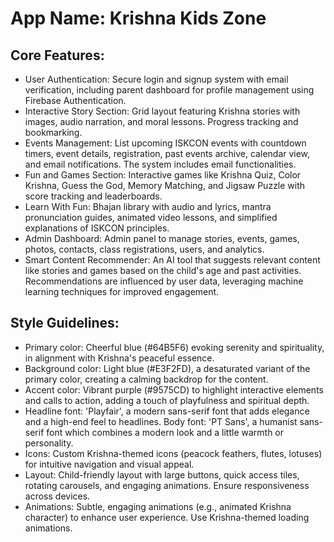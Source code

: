 # **App Name**: Krishna Kids Zone

## Core Features:

- User Authentication: Secure login and signup system with email verification, including parent dashboard for profile management using Firebase Authentication.
- Interactive Story Section: Grid layout featuring Krishna stories with images, audio narration, and moral lessons.  Progress tracking and bookmarking.
- Events Management: List upcoming ISKCON events with countdown timers, event details, registration, past events archive, calendar view, and email notifications. The system includes email functionalities.
- Fun and Games Section: Interactive games like Krishna Quiz, Color Krishna, Guess the God, Memory Matching, and Jigsaw Puzzle with score tracking and leaderboards.
- Learn With Fun: Bhajan library with audio and lyrics, mantra pronunciation guides, animated video lessons, and simplified explanations of ISKCON principles.
- Admin Dashboard: Admin panel to manage stories, events, games, photos, contacts, class registrations, users, and analytics.
- Smart Content Recommender: An AI tool that suggests relevant content like stories and games based on the child's age and past activities. Recommendations are influenced by user data, leveraging machine learning techniques for improved engagement.

## Style Guidelines:

- Primary color: Cheerful blue (#64B5F6) evoking serenity and spirituality, in alignment with Krishna's peaceful essence.
- Background color: Light blue (#E3F2FD), a desaturated variant of the primary color, creating a calming backdrop for the content.
- Accent color: Vibrant purple (#9575CD) to highlight interactive elements and calls to action, adding a touch of playfulness and spiritual depth.
- Headline font: 'Playfair', a modern sans-serif font that adds elegance and a high-end feel to headlines. Body font: 'PT Sans', a humanist sans-serif font which combines a modern look and a little warmth or personality.
- Icons: Custom Krishna-themed icons (peacock feathers, flutes, lotuses) for intuitive navigation and visual appeal.
- Layout: Child-friendly layout with large buttons, quick access tiles, rotating carousels, and engaging animations. Ensure responsiveness across devices.
- Animations: Subtle, engaging animations (e.g., animated Krishna character) to enhance user experience. Use Krishna-themed loading animations.